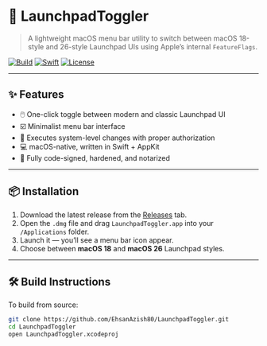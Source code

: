 # 🚀 LaunchpadToggler

> A lightweight macOS menu bar utility to switch between macOS 18-style and 26-style Launchpad UIs using Apple’s internal `FeatureFlags`.

[![Build](https://img.shields.io/badge/macOS-12+-blue.svg)]()
[![Swift](https://img.shields.io/badge/Swift-5.9-orange.svg)]()
[![License](https://img.shields.io/badge/license-MIT-green.svg)]()

---

## ✨ Features

- 🖱️ One-click toggle between modern and classic Launchpad UI
- ☑️ Minimalist menu bar interface
- 🔐 Executes system-level changes with proper authorization
- 💻 macOS-native, written in Swift + AppKit
- 🍏 Fully code-signed, hardened, and notarized

---

## 📦 Installation

1. Download the latest release from the [Releases](https://github.com/EhsanAzish80/LaunchpadToggler/releases) tab.
2. Open the `.dmg` file and drag `LaunchpadToggler.app` into your `/Applications` folder.
3. Launch it — you’ll see a menu bar icon appear.
4. Choose between **macOS 18** and **macOS 26** Launchpad styles.

---

## 🛠 Build Instructions

To build from source:

```bash
git clone https://github.com/EhsanAzish80/LaunchpadToggler.git
cd LaunchpadToggler
open LaunchpadToggler.xcodeproj
